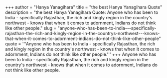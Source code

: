 +++
author = "Hanya Yanagihara"
title = "the best Hanya Yanagihara Quote"
description = "the best Hanya Yanagihara Quote: Anyone who has been to India - specifically Rajasthan, the rich and kingly region in the country's northwest - knows that when it comes to adornment, Indians do not think like other people."
slug = "anyone-who-has-been-to-india---specifically-rajasthan-the-rich-and-kingly-region-in-the-countrys-northwest---knows-that-when-it-comes-to-adornment-indians-do-not-think-like-other-people"
quote = '''Anyone who has been to India - specifically Rajasthan, the rich and kingly region in the country's northwest - knows that when it comes to adornment, Indians do not think like other people.'''
+++
Anyone who has been to India - specifically Rajasthan, the rich and kingly region in the country's northwest - knows that when it comes to adornment, Indians do not think like other people.
